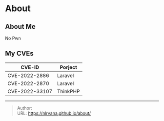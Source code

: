 # About


## About Me
No Pwn

## My CVEs
| CVE-ID | Porject |
| ---- | ---- |
| CVE-2022-2886| Laravel |
| CVE-2022-2870| Laravel |
| CVE-2022-33107 | ThinkPHP |



---

> Author:   
> URL: https://nlrvana.github.io/about/  

